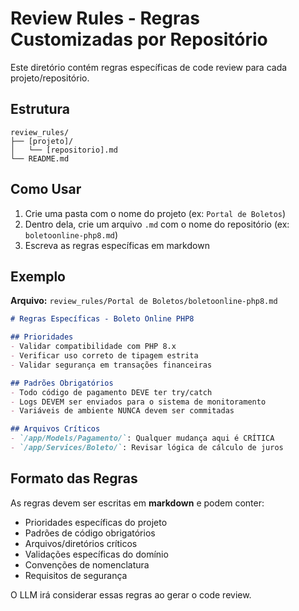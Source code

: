 # Review Rules - Regras Customizadas por Repositório

Este diretório contém regras específicas de code review para cada projeto/repositório.

## Estrutura

```
review_rules/
├── [projeto]/
│   └── [repositorio].md
└── README.md
```

## Como Usar

1. Crie uma pasta com o nome do projeto (ex: `Portal de Boletos`)
2. Dentro dela, crie um arquivo `.md` com o nome do repositório (ex: `boletoonline-php8.md`)
3. Escreva as regras específicas em markdown

## Exemplo

**Arquivo:** `review_rules/Portal de Boletos/boletoonline-php8.md`

```markdown
# Regras Específicas - Boleto Online PHP8

## Prioridades
- Validar compatibilidade com PHP 8.x
- Verificar uso correto de tipagem estrita
- Validar segurança em transações financeiras

## Padrões Obrigatórios
- Todo código de pagamento DEVE ter try/catch
- Logs DEVEM ser enviados para o sistema de monitoramento
- Variáveis de ambiente NUNCA devem ser commitadas

## Arquivos Críticos
- `/app/Models/Pagamento/`: Qualquer mudança aqui é CRÍTICA
- `/app/Services/Boleto/`: Revisar lógica de cálculo de juros
```

## Formato das Regras

As regras devem ser escritas em **markdown** e podem conter:
- Prioridades específicas do projeto
- Padrões de código obrigatórios
- Arquivos/diretórios críticos
- Validações específicas do domínio
- Convenções de nomenclatura
- Requisitos de segurança

O LLM irá considerar essas regras ao gerar o code review.
